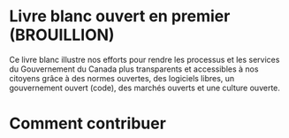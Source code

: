 # Livre blanc ouvert en premier \(BROUILLION\)

Ce livre blanc illustre nos efforts pour rendre les processus et les services du Gouvernement du Canada plus transparents et accessibles à nos citoyens grâce à des normes ouvertes, des logiciels libres, un gouvernement ouvert \(code\), des marchés ouverts et une culture ouverte.

# Comment contribuer



